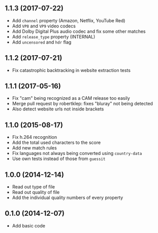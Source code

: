 ## 1.1.3 (2017-07-22)

* Add `channel` property (Amazon, Netflix, YouTube Red)
* Add `VP8` and `VP9` video codecs
* Add Dolby Digital Plus audio codec and fix some other matches
* Add `release_type` property (INTERNAL)
* Add `uncensored` and `hdr` flag

## 1.1.2 (2017-07-21)

* Fix catastrophic backtracking in website extraction tests

## 1.1.1 (2017-05-16)

* Fix "cam" being recognized as a CAM release too easily
* Merge pull request by robertklep: fixes "bluray" not being detected
* Also detect website urls not inside brackets

## 1.1.0 (2015-08-17)

* Fix h.264 recognition
* Add the total used characters to the score
* Add new match rules
* Fix languages not always being converted using `country-data`
* Use own tests instead of those from `guessit`

## 1.0.0 (2014-12-14)

* Read out type of file
* Read out quality of file
* Add the individual quality numbers of every property

## 0.1.0 (2014-12-07)

* Add basic code